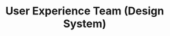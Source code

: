 ---
name: Melissa
title: User Experience Team (Design System)
tags:
  - ta11y
picture: ../../images/team/Ta11yCat.png
---